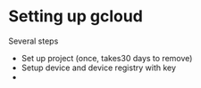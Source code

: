 # Setting up gcloud

Several steps
* Set up project (once, takes30 days to remove)
* Setup device and device registry with key
*
